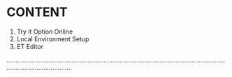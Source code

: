 
# CONTENT

1. Try it Option Online  
2. Local Environment Setup
3. ET Editor

.................................................................................................................................................................
